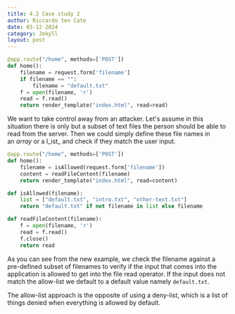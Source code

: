 ```yaml
---
title: 4.2 Case study 2
author: Riccardo ten Cate
date: 03-12-2024
category: Jekyll
layout: post
---
```


```python
@app.route("/home", methods=['POST'])
def home():
    filename = request.form['filename']
    if filename == "":
        filename = "default.txt"
    f = open(filename, 'r')
    read = f.read()
    return render_template("index.html", read=read)
```

We want to take control away from an attacker. Let's assume in this situation there is only but a subset of text files the person should be able to read from the server. Then we could simply define these file names in an _array_ or a l_ist_ and check if they match the user input.

```python
@app.route("/home", methods=['POST'])
def home():
    filename = isAllowed(request.form['filename'])
    content = readFileContent(filename)
    return render_template("index.html", read=content)

def isAllowed(filename):
    list = ["default.txt", "intro.txt", "other-text.txt"]
    return "default.txt" if not filename in list else filename

def readFileContent(filename):
    f = open(filename, 'r')
    read = f.read()
    f.close()
    return read
```

As you can see from the new example, we check the filename against a pre-defined subset of filenames to verify if the input that comes into the application is allowed to get into the file read operator. If the input does not match the allow-list we default to a default value namely `default.txt`.

The allow-list approach is the opposite of using a deny-list, which is a list of things denied when everything is allowed by default.

